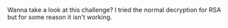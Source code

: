 Wanna take a look at this challenge? I tried the normal decryption for RSA but for some reason it isn't working.
